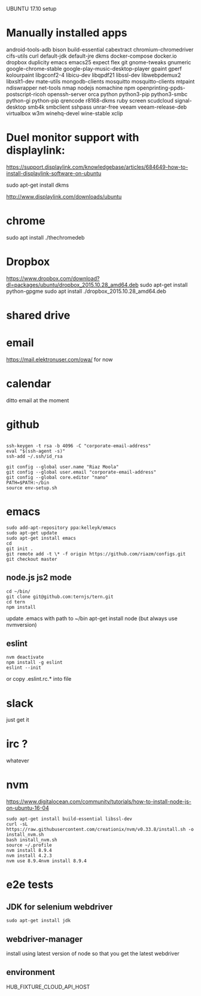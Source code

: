 UBUNTU 17.10 setup

# Manually installed apps
android-tools-adb
bison
build-essential
cabextract
chromium-chromedriver
cifs-utils
curl
default-jdk
default-jre
dkms
docker-compose
docker.io
dropbox
duplicity
emacs
emacs25
expect
flex
git
gnome-tweaks
gnumeric
google-chrome-stable
google-play-music-desktop-player
gpaint
gperf
kolourpaint
libgconf2-4
libicu-dev
libqpdf21
libssl-dev
libwebpdemux2
libxslt1-dev
mate-utils
mongodb-clients
mosquitto
mosquitto-clients
mtpaint
ndiswrapper
net-tools
nmap
nodejs
nomachine
npm
openprinting-ppds-postscript-ricoh
openssh-server
orca
python
python3-pip
python3-smbc
python-gi
python-pip
qrencode
r8168-dkms
ruby
screen
scudcloud
signal-desktop
smb4k
smbclient
sshpass
unrar-free
veeam
veeam-release-deb
virtualbox
w3m
winehq-devel
wine-stable
xclip


# Duel monitor support with displaylink:

https://support.displaylink.com/knowledgebase/articles/684649-how-to-install-displaylink-software-on-ubuntu

sudo apt-get install dkms

http://www.displaylink.com/downloads/ubuntu

# chrome

sudo apt install ./thechromedeb

# Dropbox

https://www.dropbox.com/download?dl=packages/ubuntu/dropbox_2015.10.28_amd64.deb
sudo apt-get install python-gpgme
sudo apt install ./dropbox_2015.10.28_amd64.deb

# shared drive

# email

https://mail.elektronuser.com/owa/ for now

# calendar

ditto email at the moment

# github
```sudo apt-get install git

ssh-keygen -t rsa -b 4096 -C "corporate-email-address"
eval "$(ssh-agent -s)"
ssh-add ~/.ssh/id_rsa

git config --global user.name "Riaz Moola"
git config --global user.email "corporate-email-address"
git config --global core.editor "nano"
PATH=$PATH:~/bin
source env-setup.sh
```
# emacs
```
sudo add-apt-repository ppa:kelleyk/emacs
sudo apt-get update
sudo apt-get install emacs
cd 
git init .
git remote add -t \* -f origin https://github.com/riazm/configs.git
git checkout master
```
## node.js js2 mode
```
cd ~/bin/
git clone git@github.com:ternjs/tern.git
cd tern
npm install
```
update .emacs with path to ~/bin
apt-get install node (but always use nvmversion)

## eslint
```
nvm deactivate
npm install -g eslint
eslint --init
```
or copy .eslint.rc.* into file

# slack

just get it 

# irc ?

whatever

# nvm 

https://www.digitalocean.com/community/tutorials/how-to-install-node-js-on-ubuntu-16-04

```
sudo apt-get install build-essential libssl-dev
curl -sL https://raw.githubusercontent.com/creationix/nvm/v0.33.8/install.sh -o install_nvm.sh
bash install_nvm.sh
source ~/.profile
nvm install 8.9.4
nvm install 4.2.3
nvm use 8.9.4nvm install 8.9.4
```

# e2e tests
## JDK for selenium webdriver

```sudo apt-get install jdk```

## webdriver-manager
install using latest version of node so that you get the latest webdriver

## environment
HUB_FIXTURE_CLOUD_API_HOST
    
